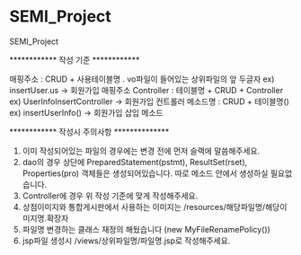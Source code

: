 # SEMI_Project
SEMI_Project

************ 작성 기준 ************

매핑주소 : CRUD + 사용테이블명 . vo파일이 들어있는 상위파일의 앞 두글자
	ex) insertUser.us -> 회원가입 매핑주소
Controller : 테이블명 + CRUD + Controller
	ex) UserInfoInsertController -> 회원가입 컨트롤러
메소드명 : CRUD + 테이블명()
	ex) insertUserInfo() -> 회원가입 삽입 메소드

    
************ 작성시 주의사항 **************
		
1. 이미 작성되어있는 파일의 경우에는 변경 전에 먼저 슬랙에 말씀해주세요.
2. dao의 경우 상단에 PreparedStatement(pstmt), ResultSet(rset), Properties(pro) 객체들은 생성되어있습니다.
	 따로 메소드 안에서 생성하실 필요없습니다.
3. Controller에 경우 위 작성 기준에 맞게 작성해주세요.
4. 상점이미지와 통합게시판에서 사용하는 이미지는 /resources/해당파일명/해당이미지명.확장자
5. 파일명 변경하는 클래스 재정의 해뒀습니다 (new MyFileRenamePolicy())
6. jsp파일 생성시 /views/상위파일명/파일명.jsp로 작성해주세요.
